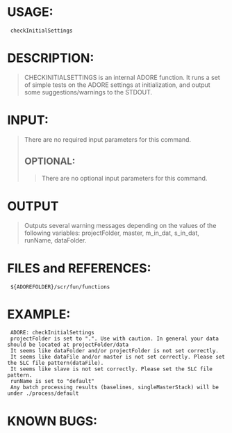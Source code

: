 # USAGE: #
```
 checkInitialSettings
```
# DESCRIPTION: #
> CHECKINITIALSETTINGS is an internal ADORE function.
> It runs a set of simple tests on the ADORE settings at initialization, and output some suggestions/warnings to the STDOUT.
# INPUT: #
> There are no required input parameters for this command.
> ## OPTIONAL: ##
> > There are no optional input parameters for this command.
# OUTPUT #

> Outputs several warning messages depending on the values of the following variables: projectFolder, master, m\_in\_dat, s\_in\_dat, runName, dataFolder.
# FILES and REFERENCES: #
```
 ${ADOREFOLDER}/scr/fun/functions
```
# EXAMPLE: #
```
 ADORE: checkInitialSettings
 projectFolder is set to ".". Use with caution. In general your data should be located at projectFolder/data
 It seems like dataFolder and/or projectFolder is not set correctly.
 It seems like dataFile and/or master is not set correctly. Please set the SLC file pattern(dataFile).
 It seems like slave is not set correctly. Please set the SLC file pattern.
 runName is set to "default"
 Any batch processing results (baselines, singleMasterStack) will be under ./process/default
```
# KNOWN BUGS: #